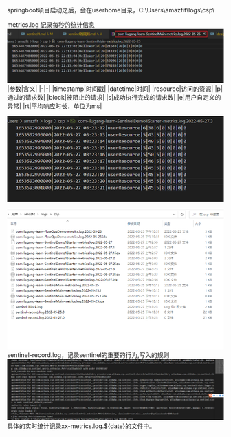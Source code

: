 springboot项目启动之后，会在userhome目录，C:\Users\amazfit\logs\csp\

metrics.log 记录每秒的统计信息
![image](../../../images/Snipaste_2022-05-27_03-05-00.png)
|参数|含义|
|-|-|
|timestamp|时间戳|
|datetime|时间|
|resource|访问的资源|
|p|通过的请求数|
|block|被阻止的请求|
|s|成功执行完成的请求数|
|e|用户自定义的异常|
|rt|平均响应时长，单位为ms|

![image](../../../images/Snipaste_2022-05-27_03-29-16.png)

![image](../../../images/Snipaste_2022-05-27_03-33-22.png)
sentinel-record.log，记录sentinel的重要的行为,写入的规则
![image](../../../images/Snipaste_2022-05-27_03-35-42.png)
具体的实时统计记录xx-metrics.log.${date}的文件中。

